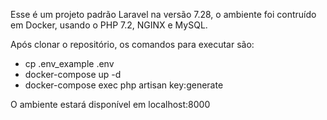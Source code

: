 Esse é um projeto padrão Laravel na versão 7.28, o ambiente foi contruído em Docker, usando o PHP 7.2, NGINX e MySQL.

Após clonar o repositório, os comandos para executar são:

- cp .env_example .env
- docker-compose up -d
- docker-compose exec php artisan key:generate

O ambiente estará disponível em localhost:8000


